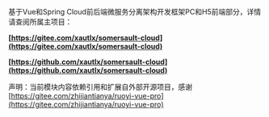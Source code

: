 基于Vue和Spring Cloud前后端微服务分离架构开发框架PC和H5前端部分，详情请查阅所属主项目： 

**[https://gitee.com/xautlx/somersault-cloud](https://gitee.com/xautlx/somersault-cloud)**

**[https://github.com/xautlx/somersault-cloud](https://github.com/xautlx/somersault-cloud)**

声明：当前模块内容依赖引用和扩展自外部开源项目，感谢 [https://gitee.com/zhijiantianya/ruoyi-vue-pro](https://gitee.com/zhijiantianya/ruoyi-vue-pro)




